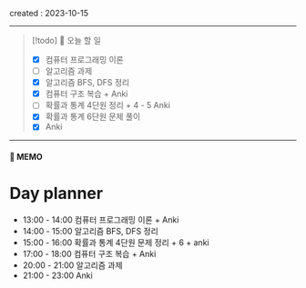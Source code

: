 created : 2023-10-15

---
>[!todo]  📃 오늘 할 일
>- [x] 컴퓨터 프로그래밍 이론
>- [ ] 알고리즘 과제
>- [x] 알고리즘 BFS, DFS 정리
>- [x] 컴퓨터 구조 복습 + Anki
>- [ ] 확률과 통계 4단원 정리 + 4 - 5 Anki
>- [x] 확률과 통계 6단원 문제 풀이
>- [x] Anki

---
#### 📒 MEMO


# Day planner

- 13:00 - 14:00 컴퓨터 프로그래밍 이론 + Anki
- 14:00 - 15:00 알고리즘 BFS, DFS 정리
- 15:00 - 16:00 확률과 통계 4단원 문제 정리 + 6 + anki
- 17:00 - 18:00 컴퓨터 구조 복습 + Anki
- 20:00 - 21:00 알고리즘 과제
- 21:00 - 23:00 Anki